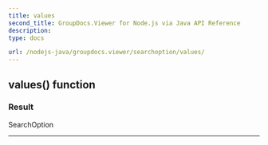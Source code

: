 ```yaml
---
title: values
second_title: GroupDocs.Viewer for Node.js via Java API Reference
description: 
type: docs

url: /nodejs-java/groupdocs.viewer/searchoption/values/
---
```


## values()  function


### Result
SearchOption


---


